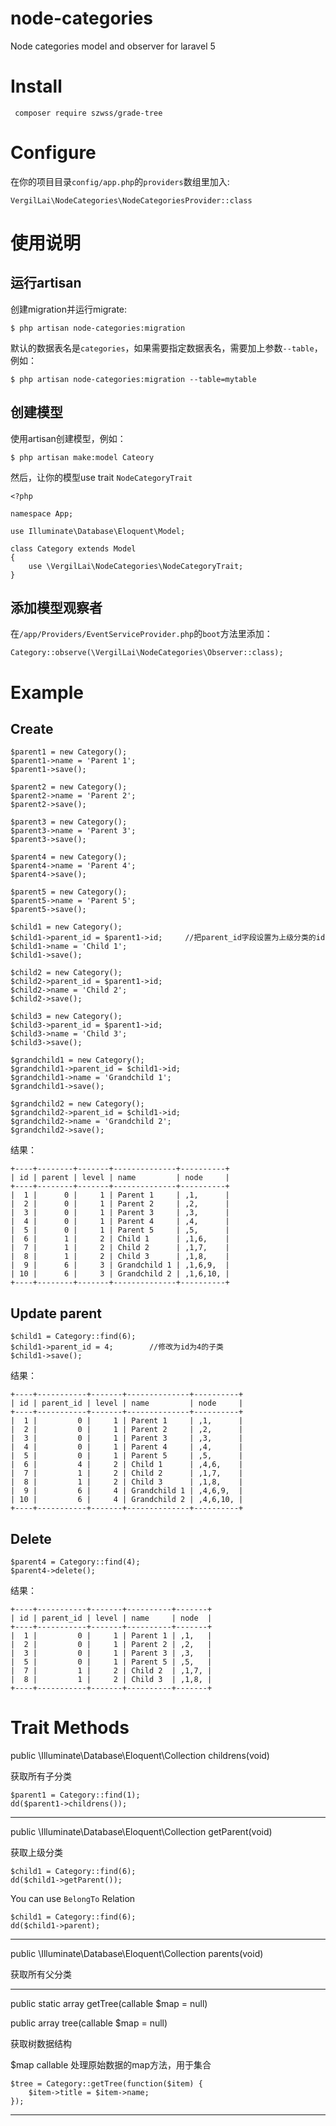 # node-categories

Node categories model and observer for laravel 5

# Install

     composer require szwss/grade-tree

# Configure

在你的项目目录`config/app.php`的`providers`数组里加入:

    VergilLai\NodeCategories\NodeCategoriesProvider::class
    
# 使用说明

## 运行artisan

创建migration并运行migrate:

    $ php artisan node-categories:migration
    
默认的数据表名是`categories`，如果需要指定数据表名，需要加上参数`--table`，例如：

    $ php artisan node-categories:migration --table=mytable
    
## 创建模型
    
使用artisan创建模型，例如：

    $ php artisan make:model Cateory
    
然后，让你的模型use trait `NodeCategoryTrait`
    
    <?php
    
    namespace App;
    
    use Illuminate\Database\Eloquent\Model;
    
    class Category extends Model
    {
        use \VergilLai\NodeCategories\NodeCategoryTrait;
    }


## 添加模型观察者

在`/app/Providers/EventServiceProvider.php`的`boot`方法里添加：

    Category::observe(\VergilLai\NodeCategories\Observer::class);
    
    
# Example


## Create

    $parent1 = new Category();
    $parent1->name = 'Parent 1';
    $parent1->save();

    $parent2 = new Category();
    $parent2->name = 'Parent 2';
    $parent2->save();

    $parent3 = new Category();
    $parent3->name = 'Parent 3';
    $parent3->save();

    $parent4 = new Category();
    $parent4->name = 'Parent 4';
    $parent4->save();

    $parent5 = new Category();
    $parent5->name = 'Parent 5';
    $parent5->save();

    $child1 = new Category();
    $child1->parent_id = $parent1->id;     //把parent_id字段设置为上级分类的id
    $child1->name = 'Child 1';
    $child1->save();

    $child2 = new Category();
    $child2->parent_id = $parent1->id;
    $child2->name = 'Child 2';
    $child2->save();

    $child3 = new Category();
    $child3->parent_id = $parent1->id;
    $child3->name = 'Child 3';
    $child3->save();

    $grandchild1 = new Category();
    $grandchild1->parent_id = $child1->id;
    $grandchild1->name = 'Grandchild 1';
    $grandchild1->save();

    $grandchild2 = new Category();
    $grandchild2->parent_id = $child1->id;
    $grandchild2->name = 'Grandchild 2';
    $grandchild2->save();
           
           
结果：
            
    +----+--------+-------+--------------+----------+
    | id | parent | level | name         | node     |
    +----+--------+-------+--------------+----------+
    |  1 |      0 |     1 | Parent 1     | ,1,      |
    |  2 |      0 |     1 | Parent 2     | ,2,      |
    |  3 |      0 |     1 | Parent 3     | ,3,      |
    |  4 |      0 |     1 | Parent 4     | ,4,      |
    |  5 |      0 |     1 | Parent 5     | ,5,      |
    |  6 |      1 |     2 | Child 1      | ,1,6,    |
    |  7 |      1 |     2 | Child 2      | ,1,7,    |
    |  8 |      1 |     2 | Child 3      | ,1,8,    |
    |  9 |      6 |     3 | Grandchild 1 | ,1,6,9,  |
    | 10 |      6 |     3 | Grandchild 2 | ,1,6,10, |
    +----+--------+-------+--------------+----------+
        

## Update parent

    $child1 = Category::find(6);
    $child1->parent_id = 4;        //修改为id为4的子类
    $child1->save();

结果：

    +----+-----------+-------+--------------+----------+
    | id | parent_id | level | name         | node     |
    +----+-----------+-------+--------------+----------+
    |  1 |         0 |     1 | Parent 1     | ,1,      |
    |  2 |         0 |     1 | Parent 2     | ,2,      |
    |  3 |         0 |     1 | Parent 3     | ,3,      |
    |  4 |         0 |     1 | Parent 4     | ,4,      |
    |  5 |         0 |     1 | Parent 5     | ,5,      |
    |  6 |         4 |     2 | Child 1      | ,4,6,    |
    |  7 |         1 |     2 | Child 2      | ,1,7,    |
    |  8 |         1 |     2 | Child 3      | ,1,8,    |
    |  9 |         6 |     4 | Grandchild 1 | ,4,6,9,  |
    | 10 |         6 |     4 | Grandchild 2 | ,4,6,10, |
    +----+-----------+-------+--------------+----------+
    
    
## Delete

    $parent4 = Category::find(4);
    $parent4->delete();
    
结果：
    
    +----+-----------+-------+----------+-------+
    | id | parent_id | level | name     | node  |
    +----+-----------+-------+----------+-------+
    |  1 |         0 |     1 | Parent 1 | ,1,   |
    |  2 |         0 |     1 | Parent 2 | ,2,   |
    |  3 |         0 |     1 | Parent 3 | ,3,   |
    |  5 |         0 |     1 | Parent 5 | ,5,   |
    |  7 |         1 |     2 | Child 2  | ,1,7, |
    |  8 |         1 |     2 | Child 3  | ,1,8, |
    +----+-----------+-------+----------+-------+
    


# Trait Methods

public \Illuminate\Database\Eloquent\Collection childrens(void)

获取所有子分类

    $parent1 = Category::find(1);
    dd($parent1->childrens());
    
---
    
public \Illuminate\Database\Eloquent\Collection getParent(void)

获取上级分类


    $child1 = Category::find(6);
    dd($child1->getParent());
    
You can use `BelongTo` Relation
    
    $child1 = Category::find(6);
    dd($child1->parent);

---

public \Illuminate\Database\Eloquent\Collection parents(void)

获取所有父分类

---

public static array getTree(callable $map = null)

public array tree(callable $map = null)

获取树数据结构

$map callable 处理原始数据的map方法，用于集合

    
    $tree = Category::getTree(function($item) {
        $item->title = $item->name;
    });
    
---